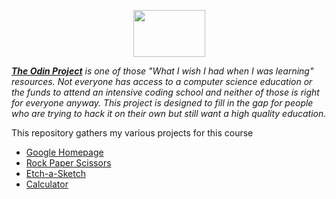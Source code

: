 <p align="center"><img width="115" height="75" src="https://www.theodinproject.com/assets/odin-logo-2d729f16279e9fc3b58ce847eacf07f883bdfc95eb23bb5064ed59d36ef551d6.svg"></p>

***[The Odin Project](https://www.theodinproject.com/)** is one of those "What I wish I had when I was learning" resources. 
Not everyone has access to a computer science education or the funds to attend an intensive coding school and neither of those is right for everyone anyway. 
This project is designed to fill in the gap for people who are trying to hack it on their own but still want a high quality education.*

This repository gathers my various projects for this course

- [Google Homepage](Google-Homepage/)
- [Rock Paper Scissors](Rock-Paper-Scissors/)
- [Etch-a-Sketch](Etch-a-Sketch/)
- [Calculator](Calculator/)


